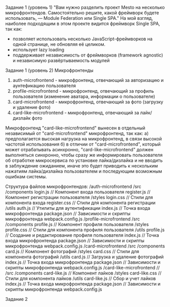 Задание 1 (уровень 1)
"Вам нужно разделить проект Mesto на несколько микрофронтендов. Самостоятельно решите, какой фреймворк будете использовать, — Module Federation или Single SPA."
На мой взгляд, наиболее подходящим в этом проекте видится фреймворк Single SPA, так как:
- позволяет использовать несколько JavaScript-фреймворков на одной странице, не обновляя её целиком.
- использует lazy loading
- поддерживает независимость от фреймворков (framework agnostic) и независимую развёртываемость модулей

Задание 1 (уровень 2)
Микрофронтенды
1. auth-microfrontend - микрофронтенд, отвечающий за авторизацию и аунтефикацию пользователя
2. profile-microfrontend - микрофронтенд, отвечающий за профиль пользователя (изменение аватара, информации о пользователе)
3. card-microfrontend - микрофронтенд, отвечающий за фото (загрузку и удаление фото)
4. card-like-microfrontend - микрофронтенд, отвечающий за лайк/дизлайк фото

Микрофронтенд "card-like-microfrontend" вынесен в отдельный независимый от "card-microfrontend" микрофронтенд, так как:
а) предполагается высокая нагрузка на микрофронтенд, в связи высокой частотой использования
б) в отличии от "card-microfrontend", который может отрабатывать асинхронно, "card-like-microfrontend" должен выполняться синхронно, 
чтобы сразу же информировать пользователя об отработке микросервиса по установке лайка/дизлайка и не вводить в заблуждение ожиданием, 
иначе это будет приводить к нескольким нажатиям лайка/дизлайка пользователем и последующим возможным ошибкам системы.

Структура файлов микрофронтендов:
/auth-microfrontend
  /src
    /components
      login.js               // Компонент входа пользователя
      register.js            // Компонент регистрации пользователя
    /styles
      login.css              // Стили для компонента входа
      register.css           // Стили для компонента регистрации
    /utils
      auth.js                // Утилиты для аутентификации
    index.js                 // Точка входа микрофронтенда
  package.json               // Зависимости и скрипты микрофронтенда
  webpack.config.js
/profile-microfrontend
  /src
    /components
      profile.js             // Компонент профиля пользователя
    /styles
      profile.css            // Стили для компонента профиля пользователя
    /utils
      profile.js		     // Создание и редактирование профиля пользователя
    index.js                 // Точка входа микрофронтенда
  package.json               // Зависимости и скрипты микрофронтенда
  webpack.config.js
/card-microfrontend
  /src
    /components
      card.js             	 // Компонент фотографий
    /styles
      card.css            	 // Стили для компонента фотографий
    /utils
      card.js		   		 // Загрузка и удаление фотографий
    index.js                 // Точка входа микрофронтенда
  package.json               // Зависимости и скрипты микрофронтенда
  webpack.config.js
/card-like-microfrontend  // 
  /src
    /components
      card-like.js           // Компонент лайков
    /styles
      card-like.css          // Стили для компонента лайков
    /utils
      card-like.js		   	 // Сбор и учет лайков
    index.js                 // Точка входа микрофронтенда
  package.json               // Зависимости и скрипты микрофронтенда
  webpack.config.js

Задание 2

  
